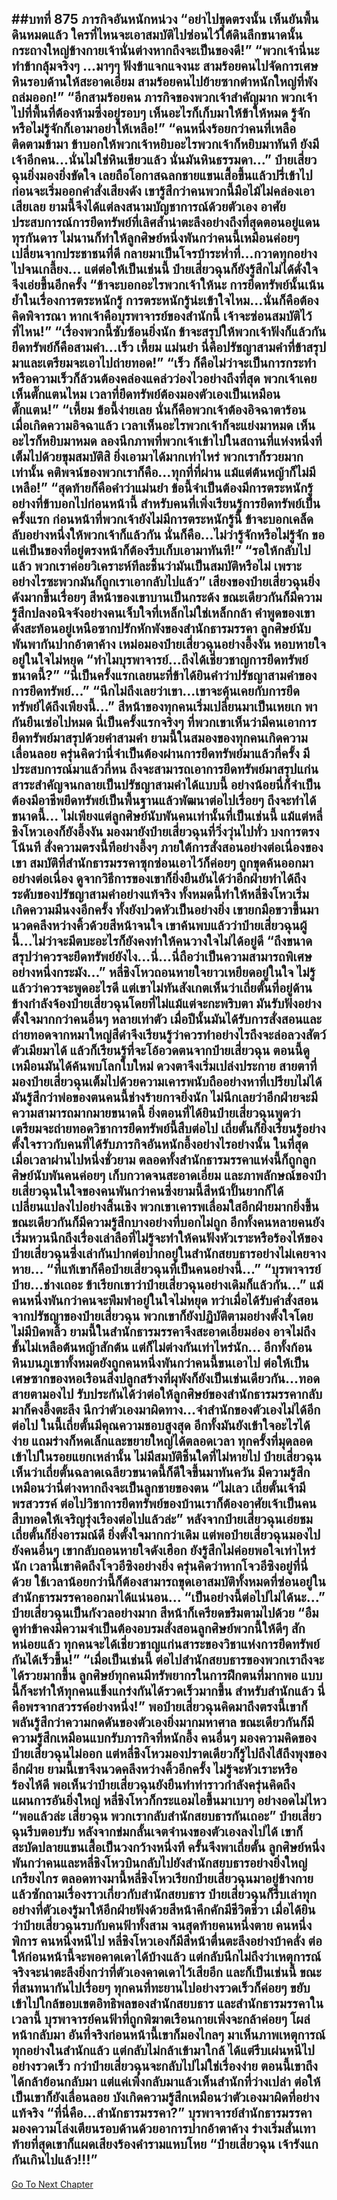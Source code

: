 ##บทที่ 875 ภารกิจอันหนักหน่วง
“อย่าไปขุดตรงนั้น เห็นยันพื้นดินหมดแล้ว ใครที่ไหนจะเอาสมบัติไปซ่อนไว้ใต้ดินลึกขนาดนั้น กระถางใหญ่ข้างกายเจ้านั่นต่างหากถึงจะเป็นของดี!”
“พวกเจ้านี่นะ ทำข้ากลุ้มจริงๆ ...มาๆๆ ฟังข้าแจกแจงนะ สามร้อยคนไปจัดการเศษหินรอบด้านให้สะอาดเอี่ยม สามร้อยคนไปย้ายซากตำหนักใหญ่ที่พังถล่มออก!”
“อีกสามร้อยคน ภารกิจของพวกเจ้าสำคัญมาก พวกเจ้าไปที่พื้นที่ต้องห้ามซึ่งอยู่รอบๆ เห็นอะไรก็เก็บมาให้ข้าให้หมด รู้จักหรือไม่รู้จักก็เอามาอย่าให้เหลือ!”
“คนหนึ่งร้อยกว่าคนที่เหลือติดตามข้ามา ข้าบอกให้พวกเจ้าหยิบอะไรพวกเจ้าก็หยิบมาทันที ยังมีเจ้าอีกคน...นั่นไม่ใช่หินเขียวแล้ว นั่นมันหินธรรมดา...” ป๋ายเสี่ยวฉุนยิ่งมองยิ่งขัดใจ เลยถือโอกาสฉลกชายแขนเสื้อขึ้นแล้วปรี่เข้าไป ก่อนจะเริ่มออกคำสั่งเสียงดัง เขารู้สึกว่าคนพวกนี้มือไม้ไม่คล่องเอาเสียเลย ยามนี้จึงได้แต่ลงสนามบัญชาการณ์ด้วยตัวเอง
อาศัยประสบการณ์การยึดทรัพย์ที่เลิศล้ำน่าตะลึงอย่างถึงที่สุดตอนอยู่แดนทุรกันดาร ไม่นานก็ทำให้ลูกศิษย์หนึ่งพันกว่าคนนี้เหมือนค่อยๆ เปลี่ยนจากประชาชนที่ดี กลายมาเป็นโจรบ้าระห่ำที่...กวาดทุกอย่างไปจนเกลี้ยง...
แต่ต่อให้เป็นเช่นนี้ ป๋ายเสี่ยวฉุนก็ยังรู้สึกไม่ได้ดั่งใจ จึงเอ่ยขึ้นอีกครั้ง
“ข้าจะบอกอะไรพวกเจ้าให้นะ การยึดทรัพย์นั้นเน้นย้ำในเรื่องการตระหนักรู้ การตระหนักรู้น่ะเข้าใจไหม...นั่นก็คือต้องคิดพิจารณา หากเจ้าคือบุรพาจารย์ของสำนักนี้ เจ้าจะซ่อนสมบัติไว้ที่ไหน!”
“เรื่องพวกนี้ซับซ้อนยิ่งนัก ข้าจะสรุปให้พวกเจ้าฟังก็แล้วกัน ยึดทรัพย์ก็คือสามคำ...เร็ว เหี้ยม แม่นยำ นี่คือปรัชญาสามคำที่ข้าสรุปมาและเตรียมจะเอาไปถ่ายทอด!”
“เร็ว ก็คือไม่ว่าจะเป็นการกระทำหรือความเร็วก็ล้วนต้องคล่องแคล่วว่องไวอย่างถึงที่สุด พวกเจ้าเคยเห็นตั๊กแตนไหม เวลาที่ยึดทรัพย์ต้องมองตัวเองเป็นเหมือนตั๊กแตน!”
“เหี้ยม ข้อนี้ง่ายเลย นั่นก็คือพวกเจ้าต้องอิจฉาตาร้อน เมื่อเกิดความอิจฉาแล้ว เวลาเห็นอะไรพวกเจ้าก็จะแย่งมาหมด เห็นอะไรก็หยิบมาหมด ลองนึกภาพที่พวกเจ้าเข้าไปในสถานที่แห่งหนึ่งที่เต็มไปด้วยขุมสมบัติสิ ยิ่งเอามาได้มากเท่าไหร่ พวกเราก็รวยมากเท่านั้น คติพจน์ของพวกเราก็คือ...ทุกที่ที่ผ่าน แม้แต่ต้นหญ้าก็ไม่มีเหลือ!”
“สุดท้ายก็คือคำว่าแม่นยำ ข้อนี้จำเป็นต้องมีการตระหนักรู้อย่างที่ข้าบอกไปก่อนหน้านี้ สำหรับคนที่เพิ่งเรียนรู้การยึดทรัพย์เป็นครั้งแรก ก่อนหน้าที่พวกเจ้ายังไม่มีการตระหนักรู้นี้ ข้าจะบอกเคล็ดลับอย่างหนึ่งให้พวกเจ้าก็แล้วกัน นั่นก็คือ...ไม่ว่ารู้จักหรือไม่รู้จัก ขอแค่เป็นของที่อยู่ตรงหน้าก็ต้องรีบเก็บเอามาทันที!”
“รอให้กลับไปแล้ว พวกเราค่อยวิเคราะห์ทีละชิ้นว่ามันเป็นสมบัติหรือไม่ เพราะอย่างไรซะพวกมันก็ถูกเราเอากลับไปแล้ว” เสียงของป๋ายเสี่ยวฉุนยิ่งดังมากขึ้นเรื่อยๆ สีหน้าของเขาบานเป็นกระด้ง ขณะเดียวกันก็มีความรู้สึกปลงอนิจจังอย่างคนเจ็บใจที่เหล็กไม่ใช่เหล็กกล้า คำพูดของเขาดังสะท้อนอยู่เหนือซากปรักหักพังของสำนักธารมรรคา ลูกศิษย์นับพันพากันปากอ้าตาค้าง เหม่อมองป๋ายเสี่ยวฉุนอย่างอึ้งงัน หอบหายใจอยู่ในใจไม่หยุด
“ทำไมบุรพาจารย์...ถึงได้เชี่ยวชาญการยึดทรัพย์ขนาดนี้?”
“นี่เป็นครั้งแรกเลยนะที่ข้าได้ยินคำว่าปรัชญาสามคำของการยึดทรัพย์...”
“นึกไม่ถึงเลยว่าเขา...เขาจะคุ้นเคยกับการยึดทรัพย์ได้ถึงเพียงนี้...”
สีหน้าของทุกคนเริ่มเปลี่ยนมาเป็นเหยเก พากันยืนเซ่อไปหมด นี่เป็นครั้งแรกจริงๆ ที่พวกเขาเห็นว่ามีคนเอาการยึดทรัพย์มาสรุปด้วยคำสามคำ ยามนี้ในสมองของทุกคนเกิดความเลื่อนลอย ครุ่นคิดว่านี่จำเป็นต้องผ่านการยึดทรัพย์มาแล้วกี่ครั้ง มีประสบการณ์มาแล้วกี่หน ถึงจะสามารถเอาการยึดทรัพย์มาสรุปแก่นสาระสำคัญจนกลายเป็นปรัชญาสามคำได้แบบนี้
อย่างน้อยนี่ก็จำเป็นต้องมีอาชีพยึดทรัพย์เป็นพื้นฐานแล้วพัฒนาต่อไปเรื่อยๆ ถึงจะทำได้ขนาดนี้...
ไม่เพียงแต่ลูกศิษย์นับพันคนเท่านั้นที่เป็นเช่นนี้ แม้แต่หลี่ชิงโหวเองก็ยังอึ้งงัน มองมายังป๋ายเสี่ยวฉุนที่วิ่งวุ่นไปทั่ว บงการตรงโน้นที สั่งความตรงนี้ทีอย่างอึ้งๆ
ภายใต้การสั่งสอนอย่างต่อเนื่องของเขา สมบัติที่สำนักธารมรรคาซุกซ่อนเอาไว้ก็ค่อยๆ ถูกขุดค้นออกมาอย่างต่อเนื่อง ดูจากวิธีการของเขาก็ยิ่งยืนยันได้ว่าอีกฝ่ายทำได้ถึงระดับของปรัชญาสามคำอย่างแท้จริง
ทั้งหมดนี้ทำให้หลี่ชิงโหวเริ่มเกิดความมึนงงอีกครั้ง ทั้งยังปวดหัวเป็นอย่างยิ่ง เขายกมือขวาขึ้นมานวดคลึงหว่างคิ้วด้วยสีหน้าจนใจ เขาค้นพบแล้วว่าป๋ายเสี่ยวฉุนผู้นี้...ไม่ว่าจะมีตบะอะไรก็ยังคงทำให้คนวางใจไม่ได้อยู่ดี
“ถึงขนาดสรุปว่าควรจะยึดทรัพย์ยังไง...นี่...นี่ถือว่าเป็นความสามารถพิเศษอย่างหนึ่งกระมัง...” หลี่ชิงโหวถอนหายใจยาวเหยียดอยู่ในใจ ไม่รู้แล้วว่าควรจะพูดอะไรดี
แต่เขาไม่ทันสังเกตเห็นว่าเถี่ยตั้นที่อยู่ด้านข้างกำลังจ้องป๋ายเสี่ยวฉุนโดยที่ไม่แม้แต่จะกะพริบตา มันรับฟังอย่างตั้งใจมากกว่าคนอื่นๆ หลายเท่าตัว เมื่อปีนั้นมันได้รับการสั่งสอนและถ่ายทอดจากหมาใหญ่สีดำจึงเรียนรู้ว่าควรทำอย่างไรถึงจะล่อลวงสัตว์ตัวเมียมาได้ แล้วก็เรียนรู้ที่จะโอ้อวดตนจากป๋ายเสี่ยวฉุน
ตอนนี้ดูเหมือนมันได้ค้นพบโลกใบใหม่ ดวงตาจึงเริ่มเปล่งประกาย สายตาที่มองป๋ายเสี่ยวฉุนเต็มไปด้วยความเคารพนับถืออย่างหาที่เปรียบไม่ได้ มันรู้สึกว่าพ่อของตนคนนี้ช่างร้ายกาจยิ่งนัก ไม่นึกเลยว่าอีกฝ่ายจะมีความสามารถมากมายขนาดนี้
ยิ่งตอนที่ได้ยินป๋ายเสี่ยวฉุนพูดว่าเตรียมจะถ่ายทอดวิชาการยึดทรัพย์นี้สืบต่อไป เถี่ยตั้นก็ยิ่งเรียนรู้อย่างตั้งใจราวกับคนที่ได้รับภารกิจอันหนักอึ้งอย่างไรอย่างนั้น
ในที่สุด เมื่อเวลาผ่านไปหนึ่งชั่วยาม ตลอดทั้งสำนักธารมรรคาแห่งนี้ก็ถูกลูกศิษย์นับพันคนค่อยๆ เก็บกวาดจนสะอาดเอี่ยม และภาพลักษณ์ของป๋ายเสี่ยวฉุนในใจของคนพันกว่าคนซึ่งยามนี้สีหน้าปั้นยากก็ได้เปลี่ยนแปลงไปอย่างสิ้นเชิง พวกเขาเคารพเลื่อมใสอีกฝ่ายมากยิ่งขึ้น ขณะเดียวกันก็มีความรู้สึกบางอย่างที่บอกไม่ถูก
อีกทั้งคนหลายคนยังเริ่มหวนนึกถึงเรื่องเล่าลือที่ไม่รู้จะทำให้คนฟังหัวเราะหรือร้องไห้ของป๋ายเสี่ยวฉุนซึ่งเล่ากันปากต่อปากอยู่ในสำนักสยบธารอย่างไม่เคยจางหาย...
“ที่แท้เขาก็คือป๋ายเสี่ยวฉุนที่เป็นคนอย่างนี้...”
“บุรพาจารย์ป๋าย...ช่างเถอะ ข้าเรียกเขาว่าป๋ายเสี่ยวฉุนอย่างเดิมก็แล้วกัน...” แม้คนหนึ่งพันกว่าคนจะพึมพำอยู่ในใจไม่หยุด ทว่าเมื่อได้รับคำสั่งสอนจากปรัชญาของป๋ายเสี่ยวฉุน พวกเขาก็ยังปฏิบัติตามอย่างตั้งใจโดยไม่มีบิดพลิ้ว ยามนี้ในสำนักธารมรรคาจึงสะอาดเอี่ยมอ่อง อาจไม่ถึงขั้นไม่เหลือต้นหญ้าสักต้น แต่ก็ไม่ต่างกันเท่าไหร่นัก...
อีกทั้งก้อนหินบนภูเขาทั้งหมดยังถูกคนหนึ่งพันกว่าคนนี้ขนเอาไป ต่อให้เป็นเศษซากของหอเรือนสิ่งปลูกสร้างที่ผุพังก็ยังเป็นเช่นเดียวกัน...ทอดสายตามองไป รับประกันได้ว่าต่อให้ลูกศิษย์ของสำนักธารมรรคากลับมาก็คงอึ้งตะลึง นึกว่าตัวเองมาผิดทาง...จำสำนักของตัวเองไม่ได้อีกต่อไป
ในนี้เถี่ยตั้นมีคุณความชอบสูงสุด อีกทั้งมันยังเข้าใจอะไรได้ง่าย แถมร่างก็หดเล็กและขยายใหญ่ได้ตลอดเวลา ทุกครั้งที่มุดลอดเข้าไปในรอยแยกเหล่านั้น ไม่มีสมบัติชิ้นใดที่ไม่หายไป ป๋ายเสี่ยวฉุนเห็นว่าเถี่ยตั้นฉลาดเฉลียวขนาดนี้ก็ดีใจขึ้นมาทันควัน มีความรู้สึกเหมือนว่านี่ต่างหากถึงจะเป็นลูกชายของตน
“ไม่เลว เถี่ยตั้นเจ้ามีพรสวรรค์ ต่อไปวิชาการยึดทรัพย์ของบ้านเราก็ต้องอาศัยเจ้าเป็นคนสืบทอดให้เจริญรุ่งเรืองต่อไปแล้วล่ะ” หลังจากป๋ายเสี่ยวฉุนเอ่ยชม เถี่ยตั้นก็ยิ่งอารมณ์ดี ยิ่งตั้งใจมากกว่าเดิม
แต่พอป๋ายเสี่ยวฉุนมองไปยังคนอื่นๆ เขากลับถอนหายใจดังเฮือก ยังรู้สึกไม่ค่อยพอใจเท่าไหร่นัก เวลานี้เขาคิดถึงโจวอีซิงอย่างยิ่ง ครุ่นคิดว่าหากโจวอีซิงอยู่ที่นี่ด้วย ใช้เวลาน้อยกว่านี้ก็ต้องสามารถขุดเอาสมบัติทั้งหมดที่ซ่อนอยู่ในสำนักธารมรรคาออกมาได้แน่นอน...
“เป็นอย่างนี้ต่อไปไม่ได้นะ...” ป๋ายเสี่ยวฉุนเป็นกังวลอย่างมาก สีหน้าก็เครียดขรึมตามไปด้วย
“อืม ดูท่าข้าคงมีความจำเป็นต้องอบรมสั่งสอนลูกศิษย์พวกนี้ให้ดีๆ สักหน่อยแล้ว ทุกคนจะได้เชี่ยวชาญแก่นสาระของวิชาแห่งการยึดทรัพย์กันได้เร็วขึ้น!”
“เมื่อเป็นเช่นนี้ ต่อไปสำนักสยบธารของพวกเราถึงจะได้รวยมากขึ้น ลูกศิษย์ทุกคนมีทรัพยากรในการฝึกตนที่มากพอ แบบนี้ก็จะทำให้ทุกคนแข็งแกร่งกันได้รวดเร็วมากขึ้น สำหรับสำนักแล้ว นี่คือพรจากสวรรค์อย่างหนึ่ง!” พอป๋ายเสี่ยวฉุนคิดมาถึงตรงนี้เขาก็พลันรู้สึกว่าความกดดันของตัวเองยิ่งมากมหาศาล ขณะเดียวกันก็มีความรู้สึกเหมือนแบกรับภารกิจที่หนักอึ้ง
คนอื่นๆ มองความคิดของป๋ายเสี่ยวฉุนไม่ออก แต่หลี่ชิงโหวมองปราดเดียวก็รู้ไปถึงไส้ถึงพุงของอีกฝ่าย ยามนี้เขาจึงนวดคลึงหว่างคิ้วอีกครั้ง ไม่รู้จะหัวเราะหรือร้องไห้ดี พอเห็นว่าป๋ายเสี่ยวฉุนยังยืนทำท่าราวกำลังครุ่นคิดถึงแผนการอันยิ่งใหญ่ หลี่ชิงโหวก็กระแอมไอขึ้นมาเบาๆ อย่างอดไม่ไหว
“พอแล้วล่ะ เสี่ยวฉุน พวกเรากลับสำนักสยบธารกันเถอะ”
ป๋ายเสี่ยวฉุนรีบตอบรับ หลังจากข่มกลั้นเจตจำนงของตัวเองลงไปได้ เขาก็สะบัดปลายแขนเสื้อเป็นวงกว้างหนึ่งที ครั้นจึงพาเถี่ยตั้น ลูกศิษย์หนึ่งพันกว่าคนและหลี่ชิงโหวบินกลับไปยังสำนักสยบธารอย่างยิ่งใหญ่เกรียงไกร
ตลอดทางมานี้หลี่ชิงโหวเรียกป๋ายเสี่ยวฉุนมาอยู่ข้างกายแล้วซักถามเรื่องราวเกี่ยวกับสำนักสยบธาร ป๋ายเสี่ยวฉุนก็รีบเล่าทุกอย่างที่ตัวเองรู้มาให้อีกฝ่ายฟังด้วยสีหน้าคึกคักมีชีวิตชีวา เมื่อได้ยินว่าป๋ายเสี่ยวฉุนรบกับคนฟ้าทั้งสาม จนสุดท้ายคนหนึ่งตาย คนหนึ่งพิการ คนหนึ่งหนีไป หลี่ชิงโหวเองก็มีสีหน้าตื่นตะลึงอย่างบ้าคลั่ง ต่อให้ก่อนหน้านี้จะพอคาดเดาได้บ้างแล้ว แต่กลับนึกไม่ถึงว่าเหตุการณ์จริงจะน่าตะลึงยิ่งกว่าที่ตัวเองคาดเดาไว้เสียอีก
และก็เป็นเช่นนี้ ขณะที่สนทนากันไปเรื่อยๆ ทุกคนที่ทะยานไปอย่างรวดเร็วก็ค่อยๆ ขยับเข้าไปใกล้ขอบเขตอิทธิพลของสำนักสยบธาร
และสำนักธารมรรคาในเวลานี้ บุรพาจารย์คนฟ้าที่ถูกพิฆาตเรือนกายเพิ่งจะกล้าค่อยๆ โผล่หน้ากลับมา อันที่จริงก่อนหน้านี้เขาก็มองไกลๆ มาเห็นภาพเหตุการณ์ทุกอย่างในสำนักแล้ว แต่กลับไม่กล้าเข้ามาใกล้ ได้แต่รีบเผ่นหนีไปอย่างรวดเร็ว
กว่าป๋ายเสี่ยวฉุนจะกลับไปไม่ใช่เรื่องง่าย ตอนนี้เขาถึงได้กล้าย้อนกลับมา แต่แค่เพิ่งกลับมาแล้วเห็นสำนักที่ว่างเปล่า ต่อให้เป็นเขาก็ยังเลื่อนลอย บังเกิดความรู้สึกเหมือนว่าตัวเองมาผิดที่อย่างแท้จริง
“ที่นี่คือ...สำนักธารมรรคา?” บุรพาจารย์สำนักธารมรรคามองความโล่งเตียนรอบด้านด้วยอาการปากอ้าตาค้าง ร่างเริ่มสั่นเทา ท้ายที่สุดเขาก็แผดเสียงร้องคำรามแหบโหย
“ป๋ายเสี่ยวฉุน เจ้ารังแกกันเกินไปแล้ว!!!”
------


[Go To Next Chapter]( ./22.md)